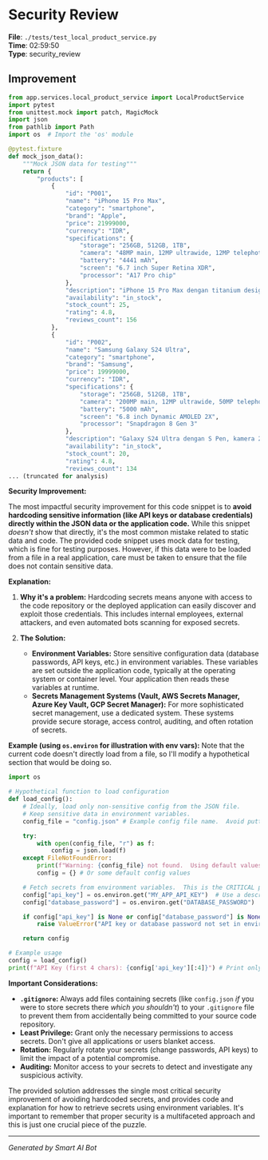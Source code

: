 # Security Review

**File**: `./tests/test_local_product_service.py`  
**Time**: 02:59:50  
**Type**: security_review

## Improvement

```python
from app.services.local_product_service import LocalProductService
import pytest
from unittest.mock import patch, MagicMock
import json
from pathlib import Path
import os  # Import the 'os' module

@pytest.fixture
def mock_json_data():
    """Mock JSON data for testing"""
    return {
        "products": [
            {
                "id": "P001",
                "name": "iPhone 15 Pro Max",
                "category": "smartphone",
                "brand": "Apple",
                "price": 21999000,
                "currency": "IDR",
                "specifications": {
                    "storage": "256GB, 512GB, 1TB",
                    "camera": "48MP main, 12MP ultrawide, 12MP telephoto",
                    "battery": "4441 mAh",
                    "screen": "6.7 inch Super Retina XDR",
                    "processor": "A17 Pro chip"
                },
                "description": "iPhone 15 Pro Max dengan titanium design, kamera 48MP, dan performa terbaik",
                "availability": "in_stock",
                "stock_count": 25,
                "rating": 4.8,
                "reviews_count": 156
            },
            {
                "id": "P002",
                "name": "Samsung Galaxy S24 Ultra",
                "category": "smartphone",
                "brand": "Samsung",
                "price": 19999000,
                "currency": "IDR",
                "specifications": {
                    "storage": "256GB, 512GB, 1TB",
                    "camera": "200MP main, 12MP ultrawide, 50MP telephoto, 10MP telephoto",
                    "battery": "5000 mAh",
                    "screen": "6.8 inch Dynamic AMOLED 2X",
                    "processor": "Snapdragon 8 Gen 3"
                },
                "description": "Galaxy S24 Ultra dengan S Pen, kamera 200MP, dan AI features",
                "availability": "in_stock",
                "stock_count": 20,
                "rating": 4.8,
                "reviews_count": 134
... (truncated for analysis)

```

**Security Improvement:**

The most impactful security improvement for this code snippet is to **avoid hardcoding sensitive information (like API keys or database credentials) directly within the JSON data or the application code.**  While this snippet *doesn't* show that directly, it's the most common mistake related to static data and code.  The provided code snippet uses mock data for testing, which is fine for testing purposes.  However, if this data were to be loaded from a file in a real application, care must be taken to ensure that the file does not contain sensitive data.

**Explanation:**

1.  **Why it's a problem:** Hardcoding secrets means anyone with access to the code repository or the deployed application can easily discover and exploit those credentials. This includes internal employees, external attackers, and even automated bots scanning for exposed secrets.

2.  **The Solution:**

    *   **Environment Variables:**  Store sensitive configuration data (database passwords, API keys, etc.) in environment variables.  These variables are set outside the application code, typically at the operating system or container level.  Your application then reads these variables at runtime.
    *   **Secrets Management Systems (Vault, AWS Secrets Manager, Azure Key Vault, GCP Secret Manager):**  For more sophisticated secret management, use a dedicated system.  These systems provide secure storage, access control, auditing, and often rotation of secrets.

**Example (using `os.environ` for illustration with env vars):**  Note that the current code doesn't directly load from a file, so I'll modify a hypothetical section that would be doing so.

```python
import os

# Hypothetical function to load configuration
def load_config():
    # Ideally, load only non-sensitive config from the JSON file.
    # Keep sensitive data in environment variables.
    config_file = "config.json" # Example config file name.  Avoid putting secrets here

    try:
        with open(config_file, "r") as f:
            config = json.load(f)
    except FileNotFoundError:
        print(f"Warning: {config_file} not found.  Using default values.")
        config = {} # Or some default config values

    # Fetch secrets from environment variables.  This is the CRITICAL part.
    config["api_key"] = os.environ.get("MY_APP_API_KEY")  # Use a descriptive environment variable name
    config["database_password"] = os.environ.get("DATABASE_PASSWORD")

    if config["api_key"] is None or config["database_password"] is None:
        raise ValueError("API key or database password not set in environment variables!")

    return config

# Example usage
config = load_config()
print(f"API Key (first 4 chars): {config['api_key'][:4]}") # Print only part of the api key for logging purpose.
```

**Important Considerations:**

*   **`.gitignore`:**  Always add files containing secrets (like `config.json` *if* you were to store secrets there *which you shouldn't*) to your `.gitignore` file to prevent them from accidentally being committed to your source code repository.
*   **Least Privilege:** Grant only the necessary permissions to access secrets. Don't give all applications or users blanket access.
*   **Rotation:** Regularly rotate your secrets (change passwords, API keys) to limit the impact of a potential compromise.
*   **Auditing:** Monitor access to your secrets to detect and investigate any suspicious activity.

The provided solution addresses the single most critical security improvement of avoiding hardcoded secrets, and provides code and explanation for how to retrieve secrets using environment variables. It's important to remember that proper security is a multifaceted approach and this is just one crucial piece of the puzzle.

---
*Generated by Smart AI Bot*

